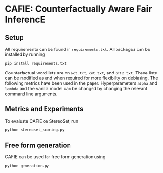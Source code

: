 # CAFIE: Counterfactually Aware Fair InferencE


## Setup
All requirements can be found in ```requirements.txt```. All packages can be installed by running
```bash
pip install requirements.txt
```
Counterfactual word lists are on ```act.txt```, ```cnt.txt```, and ```cnt2.txt```. These lists can be modified as and when required for more flexibility on debiasing. The following metrics have been used in the paper. Hyperparameters ```alpha``` and ```lambda``` and the vanilla model can be changed by changing the relevant command line arguments. 

## Metrics and Experiments
To evaluate CAFIE on StereoSet, run
```bash
python stereoset_scoring.py
```

## Free form generation
CAFIE can be used for free form generation using
```bash
python generation.py
```
